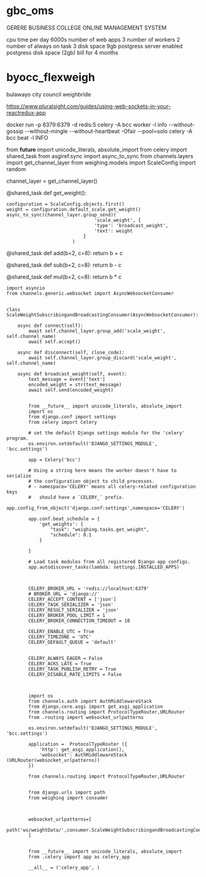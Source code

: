 # gbc_oms
GERERE BUSINESS COLLEGE ONLINE MANAGEMENT SYSTEM

cpu time per day 6000s
number of web apps 3
number of workers 2
number of always on task 3
disk space 9gb
postgress server enabled
postgress disk space (2gb)
bill for 4 months

# byocc_flexweigh
bulawayo city council weighbride

https://www.pluralsight.com/guides/using-web-sockets-in-your-reactredux-app

docker run -p 6379:6379 -d redis:5
celery -A bcc worker -l info --without-gossip --without-mingle --without-heartbeat -Ofair --pool=solo
celery -A bcc beat -l INFO


from __future__ import unicode_literals, absolute_import
from celery import shared_task
from asgiref.sync import async_to_sync
from channels.layers import get_channel_layer
from weighing.models import ScaleConfig
import random


channel_layer = get_channel_layer()

@shared_task
def get_weight():

    configuration = ScaleConfig.objects.first()
    weight = configuration.default_scale.get_weight()
    async_to_sync(channel_layer.group_send)(
                                    'scale_weight', {
                                    'type': 'broadcast_weight',
                                    'text': weight
                                }
                            )


@shared_task
def add(b=2, c=8):
    return b + c

@shared_task
def sub(b=2, c=8):
    return b - c


@shared_task
def mul(b=2, c=8):
    return b * c


    import asyncio
    from channels.generic.websocket import AsyncWebsocketConsumer


    class ScaleWeightSubscribingandBroadcastingConsumer(AsyncWebsocketConsumer):

        async def connect(self):
            await self.channel_layer.group_add('scale_weight', self.channel_name)
            await self.accept()

        async def disconnect(self, close_code):
            await self.channel_layer.group_discard('scale_weight', self.channel_name)

        async def broadcast_weight(self, event):
            text_message = event['text']
            encoded_weight = str(text_message)
            await self.send(encoded_weight)


            from __future__ import unicode_literals, absolute_import
            import os
            from django.conf import settings
            from celery import Celery

            # set the default Django settings module for the 'celery' program.
            os.environ.setdefault('DJANGO_SETTINGS_MODULE', 'bcc.settings')

            app = Celery('bcc')

            # Using a string here means the worker doesn't have to serialize
            # the configuration object to child processes.
            # - namespace='CELERY' means all celery-related configuration keys
            #   should have a `CELERY_` prefix.
            app.config_from_object('django.conf:settings',namespace='CELERY')

            app.conf.beat_schedule = {
                'get_weights': {
                    "task": "weighing.tasks.get_weight",
                    "schedule": 0.1
                }

            }

            # Load task modules from all registered Django app configs.
            app.autodiscover_tasks(lambda: settings.INSTALLED_APPS)



            CELERY_BROKER_URL = 'redis://localhost:6379'
            # BROKER_URL = 'django://'
            CELERY_ACCEPT_CONTENT = ['json']
            CELERY_TASK_SERIALIZER = 'json'
            CELERY_RESULT_SERIALIZER = 'json'
            CELERY_BROKER_POOL_LIMIT = 1
            CELERY_BROKER_CONNECTION_TIMEOUT = 10

            CELERY_ENABLE_UTC = True
            CELERY_TIMEZONE = 'UTC'
            CELERY_DEFAULT_QUEUE = 'default'


            CELERY_ALWAYS_EAGER = False
            CELERY_ACKS_LATE = True
            CELERY_TASK_PUBLISH_RETRY = True
            CELERY_DISABLE_RATE_LIMITS = False



            import os
            from channels.auth import AuthMiddlewareStack
            from django.core.asgi import get_asgi_application
            from channels.routing import ProtocolTypeRouter,URLRouter
            from .routing import websocket_urlpatterns

            os.environ.setdefault('DJANGO_SETTINGS_MODULE', 'bcc.settings')

            application =  ProtocolTypeRouter ({
                'http': get_asgi_application(),
                'websocket': AuthMiddlewareStack (URLRouter(websocket_urlpatterns))
            })

            from channels.routing import ProtocolTypeRouter,URLRouter


            from django.urls import path
            from weighing import consumer



            websocket_urlpatterns=[
                path('ws/weightData/',consumer.ScaleWeightSubscribingandBroadcastingConsumer.as_asgi()),
            ]


            from __future__ import unicode_literals, absolute_import
            from .celery import app as celery_app

            __all__ = ('celery_app', )
